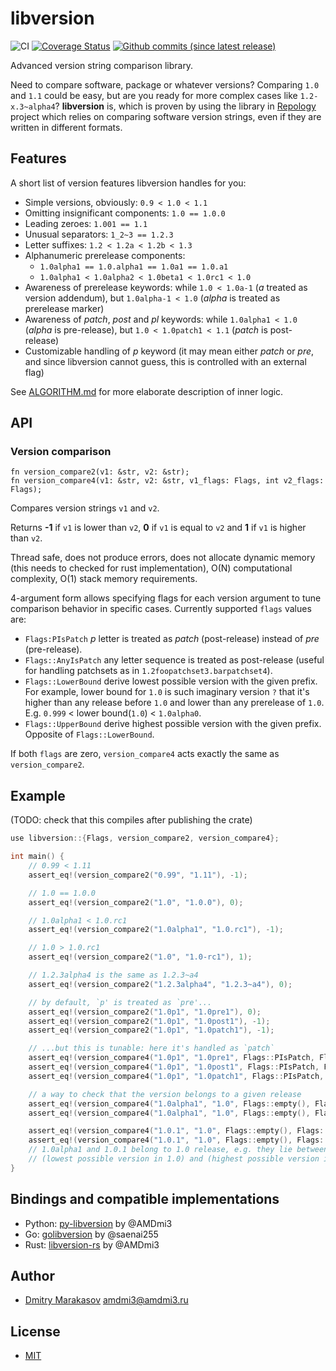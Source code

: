 # libversion

![CI](https://github.com/repology/libversion-rs/workflows/CI/badge.svg)
[![Coverage Status](https://coveralls.io/repos/github/repology/libversion-rs/badge.svg?branch=master)](https://coveralls.io/github/repology/libversion-rs?branch=master)
[![Github commits (since latest release)](https://img.shields.io/github/commits-since/repology/libversion-rs/latest.svg)](https://github.com/repology/libversion-rs)

Advanced version string comparison library.

Need to compare software, package or whatever versions? Comparing
`1.0` and `1.1` could be easy, but are you ready for more
complex cases like `1.2-x.3~alpha4`? **libversion** is, which
is proven by using the library in [Repology](https://repology.org/)
project which relies on comparing software version strings, even
if they are written in different formats.

## Features

A short list of version features libversion handles for you:

* Simple versions, obviously: `0.9 < 1.0 < 1.1`
* Omitting insignificant components: `1.0 == 1.0.0`
* Leading zeroes: `1.001 == 1.1`
* Unusual separators: `1_2~3 == 1.2.3`
* Letter suffixes: `1.2 < 1.2a < 1.2b < 1.3`
* Alphanumeric prerelease components:
  * `1.0alpha1 == 1.0.alpha1 == 1.0a1 == 1.0.a1`
  * `1.0alpha1 < 1.0alpha2 < 1.0beta1 < 1.0rc1 < 1.0`
* Awareness of prerelease keywords: while `1.0 < 1.0a-1` (_a_ treated
  as version addendum), but `1.0alpha-1 < 1.0` (_alpha_ is treated
  as prerelease marker)
* Awareness of _patch_, _post_ and _pl_ keywords: while `1.0alpha1 < 1.0`
  (_alpha_ is pre-release), but `1.0 < 1.0patch1 < 1.1` (_patch_ is post-release)
* Customizable handling of _p_ keyword (it may mean either _patch_ or _pre_,
  and since libversion cannot guess, this is controlled with an external flag)

See [ALGORITHM.md](https://github.com/repology/libversion/blob/master/doc/ALGORITHM.md) for more elaborate description
of inner logic.

## API

### Version comparison

```
fn version_compare2(v1: &str, v2: &str);
fn version_compare4(v1: &str, v2: &str, v1_flags: Flags, int v2_flags: Flags);
```

Compares version strings `v1` and `v2`.

Returns **-1** if `v1` is lower than `v2`, **0** if `v1` is equal to `v2` and **1** if `v1` is higher than `v2`.

Thread safe, does not produce errors, does not allocate dynamic memory (this needs to checked for rust implementation),
O(N) computational complexity, O(1) stack memory requirements.

4-argument form allows specifying flags for each version argument to
tune comparison behavior in specific cases. Currently supported `flags`
values are:

* `Flags:PIsPatch` _p_ letter is treated as _patch_
  (post-release) instead of _pre_ (pre-release).
* `Flags::AnyIsPatch` any letter sequence is treated as
  post-release (useful for handling patchsets as in
  `1.2foopatchset3.barpatchset4`).
* `Flags::LowerBound` derive lowest possible version with
  the given prefix. For example, lower bound for `1.0` is such
  imaginary version `?` that it's higher than any release before
  `1.0` and lower than any prerelease of `1.0`.
  E.g. `0.999` < lower bound(`1.0`) < `1.0alpha0`.
* `Flags::UpperBound` derive highest possible version with
  the given prefix. Opposite of `Flags::LowerBound`.

If both `flags` are zero, `version_compare4` acts exactly the same
as `version_compare2`.

## Example

(TODO: check that this compiles after publishing the crate)

```c
use libversion::{Flags, version_compare2, version_compare4};

int main() {
    // 0.99 < 1.11
    assert_eq!(version_compare2("0.99", "1.11"), -1);

    // 1.0 == 1.0.0
    assert_eq!(version_compare2("1.0", "1.0.0"), 0);

    // 1.0alpha1 < 1.0.rc1
    assert_eq!(version_compare2("1.0alpha1", "1.0.rc1"), -1);

    // 1.0 > 1.0.rc1
    assert_eq!(version_compare2("1.0", "1.0-rc1"), 1);

    // 1.2.3alpha4 is the same as 1.2.3~a4
    assert_eq!(version_compare2("1.2.3alpha4", "1.2.3~a4"), 0);

    // by default, `p' is treated as `pre'...
    assert_eq!(version_compare2("1.0p1", "1.0pre1"), 0);
    assert_eq!(version_compare2("1.0p1", "1.0post1"), -1);
    assert_eq!(version_compare2("1.0p1", "1.0patch1"), -1);

    // ...but this is tunable: here it's handled as `patch`
    assert_eq!(version_compare4("1.0p1", "1.0pre1", Flags::PIsPatch, Flags::empty()), 1);
    assert_eq!(version_compare4("1.0p1", "1.0post1", Flags::PIsPatch, Flags::empty()), 0);
    assert_eq!(version_compare4("1.0p1", "1.0patch1", Flags::PIsPatch, Flags::empty()), 0);

    // a way to check that the version belongs to a given release
    assert_eq!(version_compare4("1.0alpha1", "1.0", Flags::empty(), Flags::LowerBound), 1);
	assert_eq!(version_compare4("1.0alpha1", "1.0", Flags::empty(), Flags::UpperBound), -1);

    assert_eq!(version_compare4("1.0.1", "1.0", Flags::empty(), Flags::LowerBound), 1);
    assert_eq!(version_compare4("1.0.1", "1.0", Flags::empty(), Flags::UpperBound), -1);
    // 1.0alpha1 and 1.0.1 belong to 1.0 release, e.g. they lie between
    // (lowest possible version in 1.0) and (highest possible version in 1.0)
}
```

## Bindings and compatible implementations

* Python: [py-libversion](https://github.com/repology/py-libversion) by @AMDmi3
* Go: [golibversion](https://github.com/saenai255/golibversion) by @saenai255
* Rust: [libversion-rs](https://github.com/repology/libversion-rs) by @AMDmi3

## Author

* [Dmitry Marakasov](https://github.com/AMDmi3) <amdmi3@amdmi3.ru>

## License

* [MIT](COPYING)
